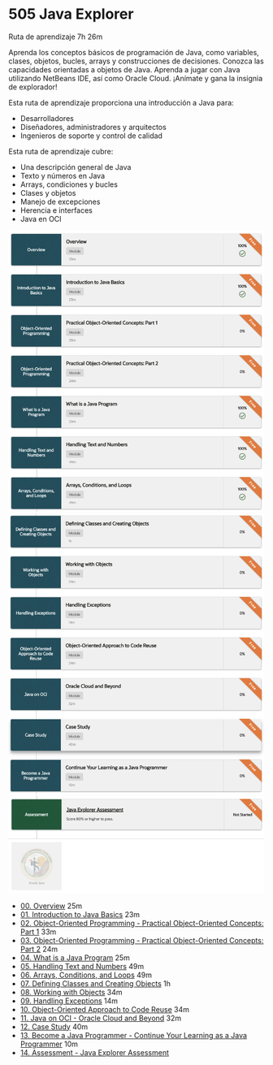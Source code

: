 # 505 Java Explorer

Ruta de aprendizaje 7h 26m

Aprenda los conceptos básicos de programación de Java, como variables, clases, objetos, bucles, arrays y construcciones de decisiones. Conozca las capacidades orientadas a objetos de Java. Aprenda a jugar con Java utilizando NetBeans IDE, así como Oracle Cloud. ¡Anímate y gana la insignia de explorador!

Esta ruta de aprendizaje proporciona una introducción a Java para:

* Desarrolladores
* Diseñadores, administradores y arquitectos
* Ingenieros de soporte y control de calidad

Esta ruta de aprendizaje cubre:

* Una descripción general de Java
* Texto y números en Java
* Arrays, condiciones y bucles
* Clases y objetos
* Manejo de excepciones
* Herencia e interfaces
* Java en OCI

![505-01](images/505-01.png)
![505-02](images/505-02.png)
![505-03](images/505-03.png)

* [00. Overview](505-Java-Explorer/00-Overview.md) 25m
* [01. Introduction to Java Basics](505-Java-Explorer/01-Introduction-to-Java-Basics.md)	23m
* [02. Object-Oriented Programming	- Practical Object-Oriented Concepts: Part 1](505-Java-Explorer/02-OOP-Part-1.md) 33m
* [03. Object-Oriented Programming	- Practical Object-Oriented Concepts: Part 2](505-Java-Explorer/03-OOP-Part-2.md) 24m
* [04. What is a Java Program](505-Java-Explorer/04-What-is-a-Java-Program.md) 25m
* [05. Handling Text and Numbers](505-Java-Explorer/05-Handling-Text-and-Numbers.md)	49m
* [06. Arrays, Conditions, and Loops](505-Java-Explorer/06-Arrays-Conditions-and-Loops.md) 49m
* [07. Defining Classes and Creating Objects](505-Java-Explorer/07-Defining-Classes-and-Creating-Objects.md)	1h
* [08. Working with Objects](505-Java-Explorer/08-Working-with-Objects.md) 34m
* [09. Handling Exceptions](505-Java-Explorer/09-Handling-Exceptions.md)	14m
* [10. Object-Oriented Approach to Code Reuse](505-Java-Explorer/10-Object-Oriented-Approach-to-Code-Reuse.md) 34m
* [11. Java on OCI	- Oracle Cloud and Beyond](505-Java-Explorer/11-Java-on-OCI-Oracle-Cloud-and-Beyond.md) 32m
* [12. Case Study](505-Java-Explorer/12-Case-Study.md) 40m
* [13. Become a Java Programmer - Continue Your Learning as a Java Programmer](505-Java-Explorer/13-Continue-Your-Learning-as-a-Java-Programmer.md) 10m
* [14. Assessment - Java Explorer Assessment](505-Java-Explorer/14-Assessment-Java-Explorer-Assessment.md)
